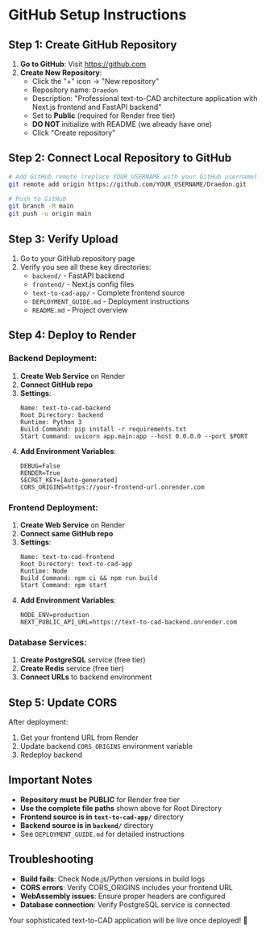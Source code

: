 # GitHub Setup Instructions

## Step 1: Create GitHub Repository

1. **Go to GitHub**: Visit https://github.com
2. **Create New Repository**:
   - Click the "+" icon → "New repository"
   - Repository name: `Draedon`
   - Description: "Professional text-to-CAD architecture application with Next.js frontend and FastAPI backend"
   - Set to **Public** (required for Render free tier)
   - **DO NOT** initialize with README (we already have one)
   - Click "Create repository"

## Step 2: Connect Local Repository to GitHub

```bash
# Add GitHub remote (replace YOUR_USERNAME with your GitHub username)
git remote add origin https://github.com/YOUR_USERNAME/Draedon.git

# Push to GitHub
git branch -M main
git push -u origin main
```

## Step 3: Verify Upload

1. Go to your GitHub repository page
2. Verify you see all these key directories:
   - `backend/` - FastAPI backend
   - `frontend/` - Next.js config files
   - `text-to-cad-app/` - Complete frontend source
   - `DEPLOYMENT_GUIDE.md` - Deployment instructions
   - `README.md` - Project overview

## Step 4: Deploy to Render

### Backend Deployment:
1. **Create Web Service** on Render
2. **Connect GitHub repo**
3. **Settings**:
   ```
   Name: text-to-cad-backend
   Root Directory: backend
   Runtime: Python 3
   Build Command: pip install -r requirements.txt
   Start Command: uvicorn app.main:app --host 0.0.0.0 --port $PORT
   ```
4. **Add Environment Variables**:
   ```
   DEBUG=False
   RENDER=True
   SECRET_KEY=[Auto-generated]
   CORS_ORIGINS=https://your-frontend-url.onrender.com
   ```

### Frontend Deployment:
1. **Create Web Service** on Render
2. **Connect same GitHub repo**
3. **Settings**:
   ```
   Name: text-to-cad-frontend
   Root Directory: text-to-cad-app
   Runtime: Node
   Build Command: npm ci && npm run build
   Start Command: npm start
   ```
4. **Add Environment Variables**:
   ```
   NODE_ENV=production
   NEXT_PUBLIC_API_URL=https://text-to-cad-backend.onrender.com
   ```

### Database Services:
1. **Create PostgreSQL** service (free tier)
2. **Create Redis** service (free tier)
3. **Connect URLs** to backend environment

## Step 5: Update CORS

After deployment:
1. Get your frontend URL from Render
2. Update backend `CORS_ORIGINS` environment variable
3. Redeploy backend

## Important Notes

- **Repository must be PUBLIC** for Render free tier
- **Use the complete file paths** shown above for Root Directory
- **Frontend source is in `text-to-cad-app/`** directory
- **Backend source is in `backend/`** directory
- See `DEPLOYMENT_GUIDE.md` for detailed instructions

## Troubleshooting

- **Build fails**: Check Node.js/Python versions in build logs
- **CORS errors**: Verify CORS_ORIGINS includes your frontend URL
- **WebAssembly issues**: Ensure proper headers are configured
- **Database connection**: Verify PostgreSQL service is connected

Your sophisticated text-to-CAD application will be live once deployed! 🚀